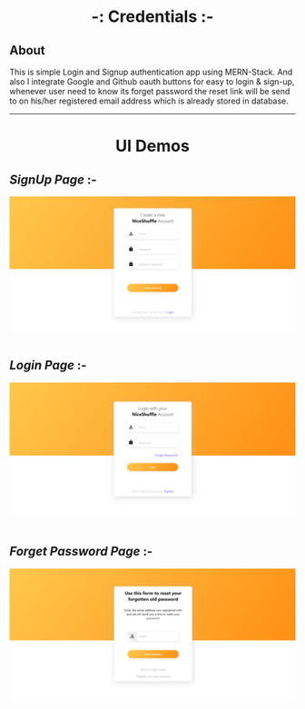 <h1 align="center"> -: Credentials :- </h1>

## About
  
This is simple Login and Signup authentication app using MERN-Stack. And also I integrate Google and Github oauth buttons for easy to login & sign-up, whenever user need to know its forget password the reset link will be send to on his/her registered email address which is already stored in database.

 *** 
  
<h1 align="center" >UI Demos</h1>
  
## *SignUp Page* :-
<img src="https://github.com/ankita4702/UI-UX-Project/blob/main/Login-Credential-main/Assets/signup.png">

<br/>
<br/>

## *Login Page* :-
<img src="https://github.com/ankita4702/UI-UX-Project/blob/main/Login-Credential-main/Assets/login.png">

<br/>
<br/>

## *Forget Password Page* :-
<img src="https://github.com/ankita4702/UI-UX-Project/blob/main/Login-Credential-main/Assets/fpwd.png">
